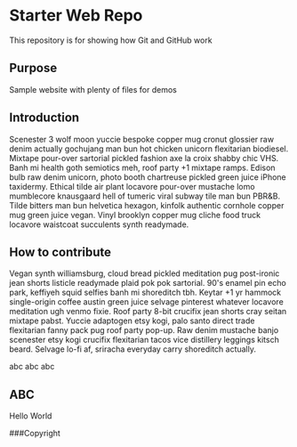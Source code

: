 # Starter Web Repo

This repository is for showing how Git and GitHub work

## Purpose

Sample website with plenty of files for demos

## Introduction

Scenester 3 wolf moon yuccie bespoke copper mug cronut glossier raw denim actually gochujang man bun hot chicken unicorn flexitarian biodiesel. Mixtape pour-over sartorial pickled fashion axe la croix shabby chic VHS. Banh mi health goth semiotics meh, roof party +1 mixtape ramps. Edison bulb raw denim unicorn, photo booth chartreuse pickled green juice iPhone taxidermy. Ethical tilde air plant locavore pour-over mustache lomo mumblecore knausgaard hell of tumeric viral subway tile man bun PBR&B. Tilde bitters man bun helvetica hexagon, kinfolk authentic cornhole copper mug green juice vegan. Vinyl brooklyn copper mug cliche food truck locavore waistcoat succulents synth readymade.

## How to contribute 

Vegan synth williamsburg, cloud bread pickled meditation pug post-ironic jean shorts listicle readymade plaid pok pok sartorial. 90's enamel pin echo park, keffiyeh squid selfies banh mi shoreditch tbh. Keytar +1 yr hammock single-origin coffee austin green juice selvage pinterest whatever locavore meditation ugh venmo fixie. Roof party 8-bit crucifix jean shorts cray seitan mixtape pabst. Yuccie adaptogen etsy kogi, palo santo direct trade flexitarian fanny pack pug roof party pop-up. Raw denim mustache banjo scenester etsy kogi crucifix flexitarian tacos vice distillery leggings kitsch beard. Selvage lo-fi af, sriracha everyday carry shoreditch actually.

abc abc abc

## ABC

Hello World

###Copyright 